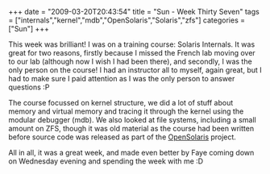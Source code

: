 +++
date = "2009-03-20T20:43:54"
title = "Sun - Week Thirty Seven"
tags = ["internals","kernel","mdb","OpenSolaris","Solaris","zfs"]
categories = ["Sun"]
+++

This week was brilliant! I was on a training course: Solaris Internals.
It was great for two reasons, firstly because I missed the French lab moving over to our lab (although now I wish I had been there), and secondly, I was the only person on the course! I had an instructor all to myself, again great, but I had to make sure I paid attention as I was the only person to answer questions :P

The course focussed on kernel structure, we did a lot of stuff about memory and virtual memory and tracing it through the kernel using the modular debugger (mdb). We also looked at file systems, including a small amount on ZFS, though it was old material as the course had been written before source code was released as part of the [OpenSolaris][1] project.

All in all, it was a great week, and made even better by Faye coming down on Wednesday evening and spending the week with me :D

  [1]: http://www.opensolaris.com/
